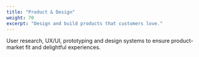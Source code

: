 ```yaml
---
title: "Product & Design"
weight: 70
excerpt: "Design and build products that customers love."
---
```

User research, UX/UI, prototyping and design systems to ensure product-market fit and delightful experiences.
